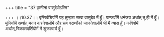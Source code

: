 +++
title = "37 वृष्णीनां वासुदेवोऽस्मि"

+++
।।10.37।। वृष्णिवंशियोंमें यह तुम्हारा सखा वासुदेव मैं हूँ। पाण्डवोंमें
धनंजय अर्थात् तू ही मैं हूँ। मुनियोंमें अर्थात् मनन करनेवालोंमें और सब
पदार्थोंको जाननेवालोंमें भी मैं व्यास हूँ। कविवोंमें
अर्थात्,त्रिकालदर्शियोंमें मैं शुक्राचार्य हूँ।
